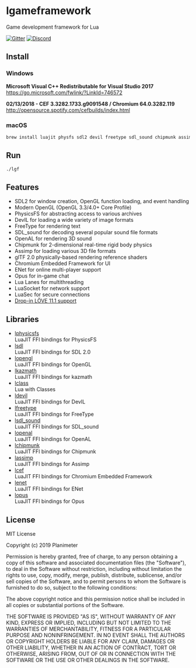 # lgameframework
Game development framework for Lua

[![Gitter](https://img.shields.io/gitter/room/nwjs/nw.js.svg)](https://gitter.im/Planimeter/lgameframework?utm_source=badge&utm_medium=badge&utm_campaign=pr-badge&utm_content=badge)
[![Discord](https://img.shields.io/badge/chat-on%20discord-brightgreen.svg)](https://discord.gg/aR3X8Vz?utm_source=badge&utm_medium=badge&utm_campaign=pr-badge&utm_content=badge)

## Install
### Windows
**Microsoft Visual C++ Redistributable for Visual Studio 2017**  
https://go.microsoft.com/fwlink/?LinkId=746572

**02/13/2018 - CEF 3.3282.1733.g9091548 / Chromium 64.0.3282.119**  
http://opensource.spotify.com/cefbuilds/index.html

### macOS
```bash
brew install luajit physfs sdl2 devil freetype sdl_sound chipmunk assimp enet opus
```

## Run
```bash
./lgf
```

## Features
* SDL2 for window creation, OpenGL function loading, and event handling
* Modern OpenGL (OpenGL 3.3/4.0+ Core Profile)
* PhysicsFS for abstracting access to various archives
* DevIL for loading a wide variety of image formats
* FreeType for rendering text
* SDL_sound for decoding several popular sound file formats
* OpenAL for rendering 3D sound
* Chipmunk for 2-dimensional real-time rigid body physics
* Assimp for loading various 3D file formats
* glTF 2.0 physically-based rendering reference shaders
* Chromium Embedded Framework for UI
* ENet for online multi-player support
* Opus for in-game chat
* Lua Lanes for multithreading
* LuaSocket for network support
* LuaSec for secure connections
* [Drop-in LÖVE 11.1 support](https://github.com/Planimeter/lgf/blob/master/lua/framework/love.lua)

## Libraries
* [lphysicsfs](https://github.com/Planimeter/lphysicsfs)  
LuaJIT FFI bindings for PhysicsFS
* [lsdl](https://github.com/Planimeter/lsdl)  
LuaJIT FFI bindings for SDL 2.0
* [lopengl](https://github.com/Planimeter/lopengl)  
LuaJIT FFI bindings for OpenGL
* [lkazmath](https://github.com/Planimeter/lkazmath)  
LuaJIT FFI bindings for kazmath
* [lclass](https://github.com/andrewmcwatters/lclass)  
Lua with Classes
* [ldevil](https://github.com/Planimeter/ldevil)  
LuaJIT FFI bindings for DevIL
* [lfreetype](https://github.com/Planimeter/lfreetype)  
LuaJIT FFI bindings for FreeType
* [lsdl_sound](https://github.com/Planimeter/lsdl_sound)  
LuaJIT FFI bindings for SDL_sound
* [lopenal](https://github.com/Planimeter/lopenal)  
LuaJIT FFI bindings for OpenAL
* [lchipmunk](https://github.com/Planimeter/lchipmunk)  
LuaJIT FFI bindings for Chipmunk
* [lassimp](https://github.com/Planimeter/lassimp)  
LuaJIT FFI bindings for Assimp
* [lcef](https://github.com/Planimeter/lcef)  
LuaJIT FFI bindings for Chromium Embedded Framework
* [lenet](https://github.com/Planimeter/lenet)  
LuaJIT FFI bindings for ENet
* [lopus](https://github.com/Planimeter/lopus)  
LuaJIT FFI bindings for Opus

## License
MIT License

Copyright (c) 2019 Planimeter

Permission is hereby granted, free of charge, to any person obtaining a copy
of this software and associated documentation files (the "Software"), to deal
in the Software without restriction, including without limitation the rights
to use, copy, modify, merge, publish, distribute, sublicense, and/or sell
copies of the Software, and to permit persons to whom the Software is
furnished to do so, subject to the following conditions:

The above copyright notice and this permission notice shall be included in all
copies or substantial portions of the Software.

THE SOFTWARE IS PROVIDED "AS IS", WITHOUT WARRANTY OF ANY KIND, EXPRESS OR
IMPLIED, INCLUDING BUT NOT LIMITED TO THE WARRANTIES OF MERCHANTABILITY,
FITNESS FOR A PARTICULAR PURPOSE AND NONINFRINGEMENT. IN NO EVENT SHALL THE
AUTHORS OR COPYRIGHT HOLDERS BE LIABLE FOR ANY CLAIM, DAMAGES OR OTHER
LIABILITY, WHETHER IN AN ACTION OF CONTRACT, TORT OR OTHERWISE, ARISING FROM,
OUT OF OR IN CONNECTION WITH THE SOFTWARE OR THE USE OR OTHER DEALINGS IN THE
SOFTWARE.
